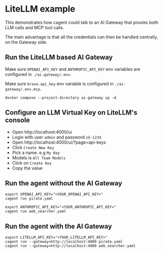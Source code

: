 # LiteLLM example

This demonstrates how cagent could talk to an AI Gateway
that proxies both LLM calls and MCP tool calls.

The main advantage is that all the credentials can then
be handled centrally, on the Gateway side.

## Run the LiteLLM based AI Gateway

Make sure `OPENAI_API_KEY` and `ANTHROPIC_API_KEY` env variables are configured
in `./ai-gateway/.env`.

Make sure `brave.api_key` env variable is configured in `./ai-gateway/.env.mcp`.

```
docker compose --project-directory ai-gateway up -d
```

## Configure an LLM Virtual Key on LiteLLM's console

+ Open http://localhost:4000/ui
+ Login with user `admin` and password `sk-1234`
+ Open http://localhost:4000/ui/?page=api-keys
+ Click `Create New Key`
+ Pick a name. e.g `My Key`
+ Models is `All Team Models`
+ Click on `Create Key`
+ Copy the value

## Run the agent without the AI Gateway

```
export OPENAI_API_KEY="<YOUR_OPENAI_API_KEY>"
cagent run pirate.yaml

export ANTHROPIC_API_KEY="<YOUR_ANTHROPIC_API_KEY>"
cagent run web_searcher.yaml
```

## Run the agent with the AI Gateway

```
export LITELLM_API_KEY="<YOUR_LITELLM_API_KEY>"
cagent run --gateway=http://localhost:4000 pirate.yaml
cagent run --gateway=http://localhost:4000 web_searcher.yaml
```